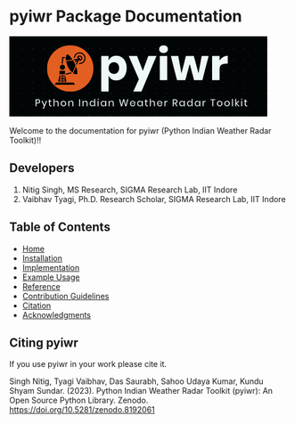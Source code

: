 # pyiwr Package Documentation
![pyiwr](images/pyiwr.png)

Welcome to the documentation for pyiwr (Python Indian Weather Radar Toolkit)!!

## Developers
1. Nitig Singh, MS Research, SIGMA Research Lab, IIT Indore
2. Vaibhav Tyagi, Ph.D. Research Scholar, SIGMA Research Lab, IIT Indore

## Table of Contents
- [Home](index.md)
- [Installation](installation.md)
- [Implementation](usage.md)
- [Example Usage](example.md)
- [Reference](Reference.md)
- [Contribution Guidelines](contribution.md)
- [Citation](Citation.md)
- [Acknowledgments](acknowledgments.md)

## Citing pyiwr

If you use pyiwr in your work please cite it.

Singh Nitig, Tyagi Vaibhav, Das Saurabh, Sahoo Udaya Kumar, Kundu Shyam Sundar. (2023). Python Indian Weather Radar Toolkit (pyiwr): An Open Source Python Library. Zenodo. https://doi.org/10.5281/zenodo.8192061
